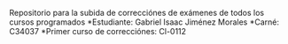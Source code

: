 Repositorio para la subida de correcciónes de exámenes de todos los cursos programados
    *Estudiante: Gabriel Isaac Jiménez Morales
    *Carné: C34037
        *Primer curso de correcciónes: Cl-0112
